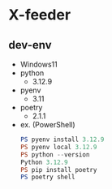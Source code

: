 # X-feeder

## dev-env
- Windows11
- python
  - 3.12.9
- pyenv
  - 3.11
- poetry
  - 2.1.1
- ex. (PowerShell)
    ```PowerShell
    PS pyenv install 3.12.9
    PS pyenv local 3.12.9
    PS python --version
    Python 3.12.9
    PS pip install poetry
    PS poetry shell
    ```
